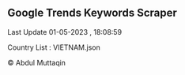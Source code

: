 

## Google Trends Keywords Scraper 
 
Last Update 01-05-2023 , 18:08:59

Country List :
VIETNAM.json



© Abdul Muttaqin 
